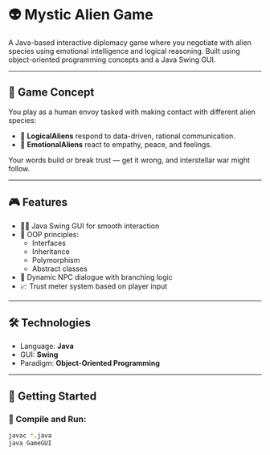 # 👽 Mystic Alien Game

A Java-based interactive diplomacy game where you negotiate with alien species using emotional intelligence and logical reasoning. Built using object-oriented programming concepts and a Java Swing GUI.

---

## 🧠 Game Concept

You play as a human envoy tasked with making contact with different alien species:
- 🧊 **LogicalAliens** respond to data-driven, rational communication.
- 💖 **EmotionalAliens** react to empathy, peace, and feelings.

Your words build or break trust — get it wrong, and interstellar war might follow.

---

## 🎮 Features

- 👨‍💻 Java Swing GUI for smooth interaction
- 🧬 OOP principles:
  - Interfaces
  - Inheritance
  - Polymorphism
  - Abstract classes
- 💬 Dynamic NPC dialogue with branching logic
- 📈 Trust meter system based on player input

---

## 🛠️ Technologies

- Language: **Java**
- GUI: **Swing**
- Paradigm: **Object-Oriented Programming**

---

## 🚀 Getting Started

### 🔧 Compile and Run:

```bash
javac *.java
java GameGUI
